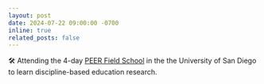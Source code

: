 ```yaml
---
layout: post
date: 2024-07-22 09:00:00 -0700
inline: true
related_posts: false
---
```


:hammer_and_wrench: Attending the 4-day [PEER Field School](https://peerinstitute.org/events/2024-socal/) in the the University of San Diego to learn discipline-based education research.

